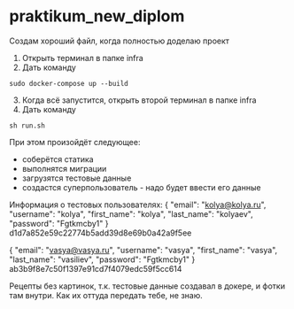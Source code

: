 # praktikum_new_diplom

Создам хороший файл, когда полностью доделаю проект

1. Открыть терминал в папке infra
2. Дать команду
```
sudo docker-compose up --build
```
3. Когда всё запустится, открыть второй терминал в папке infra
4. Дать команду
```
sh run.sh
```
При этом произойдёт следующее:
 - соберётся статика
 - выполнятся миграции
 - загрузятся тестовые данные
 - создастся суперпользователь - надо будет ввести его данные

Информация о тестовых пользователях:
{
"email": "kolya@kolya.ru",
"username": "kolya",
"first_name": "kolya",
"last_name": "kolyaev",
"password": "Fgtkmcby1"
}
d1d7a852e59c22774b5add39d8e69b0a42a9f5ee

{
"email": "vasya@vasya.ru",
"username": "vasya",
"first_name": "vasya",
"last_name": "vasiliev",
"password": "Fgtkmcby1"
}
ab3b9f8e7c50f1397e91cd7f4079edc59f5cc614

Рецепты без картинок, т.к. тестовые данные создавал в докере, и фотки там внутри.
Как их оттуда передать тебе, не знаю.
